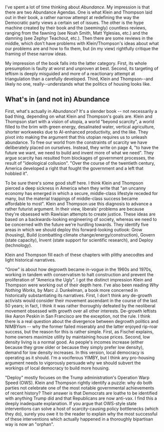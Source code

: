 I've spent a lot of time thinking about *Abundance*. My impression is that there are two Abundance Agendas. One is what Klein and Thompson laid out in their book, a rather narrow attempt at redefining the way the Democratic party views a certain set of issues. The other is the hype machine created by their book and the (seemingly) countless reviews, ranging from the fawning (see Noah Smith, Matt Yglesias, etc.) and the damning (see Zephyr Teachout, etc.). Then there are some reviews in the middle, which don't have problems with Klein/Thompson's ideas about what our problems are and how to fix them, but (in my view) rightfully critique the framing of these narrow ideas. 

My impression of the book falls into the latter category. First, its whole presumption is faulty at worst and unproven at best. Second, its targeting of leftism is deeply misguided and more of a reactionary attempt at triangulation than a carefully developed. Third, Klein and Thompson--and likely no one, really--understands what the politics of housing looks like.

## What's in (and not in) Abundance
First, what's actually in *Abundance*? It's a slender book -- not necessarily a bad thing, depending on what Klein and Thompson's goals are. Klein and Thompson start with a vision of utopia, a world "beyond scarcity", a world filled to the brim with green energy, desalinated water, vertical agriculture, shorter workweeks due to AI-enhanced productivity, and the like. They pivot into making the argument that this utopian requires us to unleash abundance. To free our world from the constraints of scarcity we have deliberately placed on ourselves. Instead, they write on page 4, "to have the future we want, we need to build and invent more of what we need". They argue scarcity has resulted from blockages of government processes, the result of "ideological collusion". "Over the course of the twentieth century, America developed a right that fought the government and a left that hobbled it". 

To be sure there's some good stuff here. I think Klein and Thompson pierced a deep sickness in America when they write that "an uncanny economy has emerged in which a secure, middle-class lifestyle receded for many, but the material trappings of middle-class success became affordable to most". Klein and Thompson use this diagnosis to advance a rather futurist argument. In their view, liberals' problems are because they're obsessed with Rawlsian attempts to create justice. These ideas are based on a backwards-looking engineering of society, whereas we need to be concerned with the future we're hurdling towards. They identify five areas in which we should deploy this forward-looking outlook: Grow (housing), Build (combatting climate change/energy/construction), Govern (state capacity), Invent (state support for scientific research), and Deploy (technology).

Klein and Thompson fill each of these chapters with plithy anecodtes and light historical narratives. 

"Grow" is about how degrowth became in-vogue in the 1960s and 1970s, working in tandem with conservatism to halt construction and prevent the proliferation of "America the Ugly". I got the distinct impression Klein and Thompson were working out of their depth here. I've also been reading *Why Nothing Works*, by Marc J. Dunkelman, a book more concerned in historically substantiating its narratives. First, I don't think any de-growth activists would consider their movement ascendant in the course of the last 50 years; in fact, I think it was rather thoroughly defeated by the neoliberal movement obsessed with growth over all other interests. De-growth leftists like Aaron Peskin in San Francisco are the exception, not the rule. I think there is a real question about the divergence between degrowth politics and NIMBYism -- why the former failed miserably and the latter enjoyed rip-roar success, but the reason for this is rather simple. First, as Fischel explains, home owners maximize utility by maintaining house prices. Second, low density living is a normal good. As people's incomes increase (either because they grow older or because they simply prefer low density), demand for low density increases. In this version, local democracy is operating as it should. I'm a vociferous YIMBY, but I think any pro-housing argument needs to vigorously persuade why we should subvert the workings of local democracy to build more housing. 



"Deploy" mostly focuses on the Trump administration's Operation Warp Speed (OWS). Klein and Thompson rightly identify a puzzle: why do both parties not celebrate one of the most notable governmental achievements of recent history? Their answer is that Democrats are loathe to be identified with anything Trump did and that Republicans are now anti-vax. I find this a deeply inadequate explanation. If you argue that OWS-style state interventions can solve a host of scarcity-causing policy bottlenecks (which they do), surely you owe it to the reader to explain why the most successful of these interventions which actually happened in a thoroughly bipartisan way is now an "orphan". 